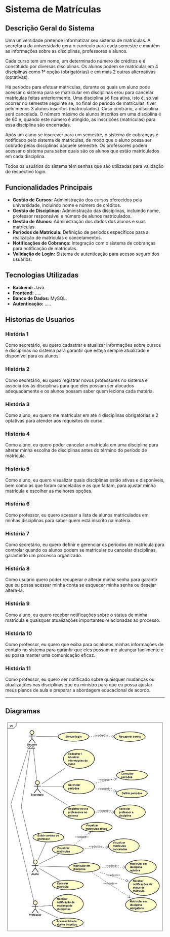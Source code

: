 # Sistema de Matrículas

## Descrição Geral do Sistema
Uma universidade pretende informatizar seu sistema de matrículas. A secretaria da universidade gera o currículo para cada semestre e mantém as informações sobre as disciplinas, professores e alunos.

Cada curso tem um nome, um determinado número de créditos e é constituído por diversas disciplinas. Os alunos podem se matricular em 4 disciplinas como 1ª opção (obrigatórias) e em mais 2 outras alternativas (optativas).

Há períodos para efetuar matrículas, durante os quais um aluno pode acessar o sistema para se matricular em disciplinas e/ou para cancelar matrículas feitas anteriormente. Uma disciplina só fica ativa, isto é, só vai ocorrer no semestre seguinte se, no final do período de matrículas, tiver pelo menos 3 alunos inscritos (matriculados). Caso contrário, a disciplina será cancelada. O número máximo de alunos inscritos em uma disciplina é de 60 e, quando este número é atingido, as inscrições (matrículas) para essa disciplina são encerradas.

Após um aluno se inscrever para um semestre, o sistema de cobranças é notificado pelo sistema de matrículas, de modo que o aluno possa ser cobrado pelas disciplinas daquele semestre. Os professores podem acessar o sistema para saber quais são os alunos que estão matriculados em cada disciplina.

Todos os usuários do sistema têm senhas que são utilizadas para validação do respectivo login.

## Funcionalidades Principais
- **Gestão de Cursos:** Administração dos cursos oferecidos pela universidade, incluindo nome e número de créditos.
- **Gestão de Disciplinas:** Administração das disciplinas, incluindo nome, professor responsável e número de alunos matriculados.
- **Gestão de Alunos:** Administração dos dados dos alunos e suas matrículas.
- **Períodos de Matrícula:** Definição de períodos específicos para a realização de matrículas e cancelamentos.
- **Notificações de Cobrança:** Integração com o sistema de cobranças para notificação de matrículas.
- **Validação de Login:** Sistema de autenticação para acesso seguro dos usuários.

## Tecnologias Utilizadas
- **Backend:** Java.
- **Frontend:** .....
- **Banco de Dados:** MySQL.
- **Autenticação:** .....

## Historias de Usuarios

### História 1

Como secretário, eu quero cadastrar e atualizar informações sobre cursos e disciplinas no sistema para garantir que esteja sempre atualizado e disponível para os alunos.

### História 2

Como secretário, eu quero registrar novos professores no sistema e associá-los às disciplinas para que eles possam ser alocados adequadamente e os alunos possam saber quem leciona cada matéria. 

### História 3

Como aluno, eu quero me matricular em até 4 disciplinas obrigatórias e 2 optativas para atender aos requisitos do curso.

### História 4

Como aluno, eu quero poder cancelar a matrícula em uma disciplina para alterar minha escolha de disciplinas antes do término do período de matrícula.

### História 5

Como aluno, eu quero visualizar quais disciplinas estão ativas e disponíveis, bem como as que foram canceladas e as que faltam, para ajustar minha matrícula e escolher as melhores opções.

### História 6

Como professor, eu quero acessar a lista de alunos matriculados em minhas disciplinas para saber quem está inscrito na matéria.

### História 7

Como secretário, eu quero definir e gerenciar os períodos de matrícula para controlar quando os alunos podem se matricular ou cancelar disciplinas, garantindo um processo organizado.

### História 8
Como usuário quero poder recuperar e alterar minha senha para garantir que eu possa acessar minha conta se esquecer minha senha ou desejar alterá-la.

### História 9

Como aluno, eu quero receber notificações sobre o status de minha matrícula e quaisquer atualizações importantes relacionadas ao processo.

### História 10

Como professor, eu quero que exiba para os alunos minhas informações de contato no sistema para garantir que eles possam me alcançar facilmente e eu possa manter uma comunicação eficaz.

### História 11

Como professor, eu quero ser notificado sobre quaisquer mudanças ou atualizações nas disciplinas que eu ministro para que eu possa ajustar meus planos de aula e preparar a abordagem educacional de acordo.

----

## Diagramas

![Caso de uso](Docs/Diagramas/Casodeuso/Casodeuso.jpg)
